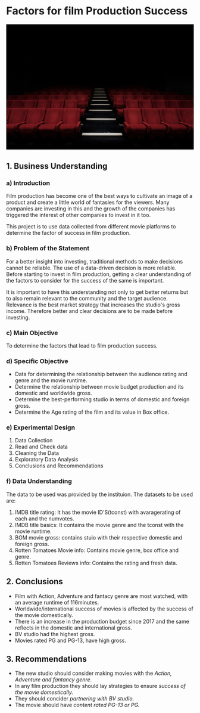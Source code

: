 # Factors for film Production Success
![title](<film.jpg>)

## 1. Business Understanding

### a) Introduction
Film production has become one of the best ways to cultivate an image of a product and create a little world of fantasies for the viewers. Many companies are investing in this and the growth of the companies has triggered the interest of other companies to invest in it too. 

This project is to use data collected from different movie platforms to determine the factor of success in film production. 

### b) Problem of the Statement
For a better insight into investing, traditional methods to make decisions cannot be reliable. The use of a data-driven decision is more reliable. Before starting to invest in film production, getting a clear understanding of the factors to consider for the success of the same is important.

It is important to have this understanding not only to get better returns but to also remain relevant to the community and the target audience. Relevance is the best market strategy that increases the studio's gross income. Therefore better and clear decisions are to be made before investing.

### c) Main Objective
To determine the factors that lead to film production success.

### d) Specific Objective
* Data for determining the relationship between the audience rating and genre and the movie runtime.
* Determine the relationship between movie budget production and its domestic and worldwide gross.
* Determine the best-performing studio in terms of domestic and foreign gross.
* Determine the Age rating of the film and its value in Box office.

### e) Experimental Design
1. Data Collection
2. Read and Check data
3. Cleaning the Data
4. Exploratory Data Analysis
5. Conclusions and Recommendations

### f) Data Understanding
The data to be used was provided by the instituion.
The datasets to be used are:
1. IMDB title rating: It has the movie ID'S(tconst) with avaragerating of each and the numvotes.
2. IMDB title basics: It contains the movie genre and the tconst with the movie runtime.
3. BOM movie gross: contains stuio with their respective domestic and foreign gross.
4. Rotten Tomatoes Movie info: Contains movie genre, box office and genre.
5. Rotten Tomatoes Reviews info: Contains the rating and fresh data.

## 2. Conclusions

- Film with Action, Adventure and fantacy genre are most watched, with an average runtime of 116minutes.
- Worldwide/international success of movies is affected by the success of the movie domestically.
- There is an increase in the production budget since 2017 and the same reflects in the domestic and international gross.
- BV studio had the highest gross.
- Movies rated PG and PG-13, have high gross.

## 3. Recommendations

- The new studio should consider making movies with the *Action, Adventure and fantancy genre.*
- In any film production they should lay strategies to ensure *success of the movie domestically.* 
- They should concider *partnering with BV studio.*
- The movie should have *content rated PG-13 or PG.*
